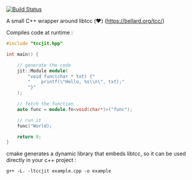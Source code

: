[![Build Status](https://travis-ci.com/jrialland/tccjit.svg?branch=master)](https://travis-ci.com/jrialland/tccjit)

A small C++ wrapper around libtcc (❤️) (https://bellard.org/tcc/)

Compiles code at runtime :

```c++
#include "tccjit.hpp"

int main() {

    // generate the code
    jit::Module module(
        "void func(char * txt) {"
        "    printf(\"Hello, %s\\n\", txt);"
        "}"
    );

    // fetch the function
    auto func = module.fn<void(char*)>("func");

    // run it
    func("World);

    return 0;
}
```



cmake generates a dynamic library that embeds libtcc, so it can be used directly in your c++ project :

```
g++ -L. -ltccjit example.cpp -o example
```
